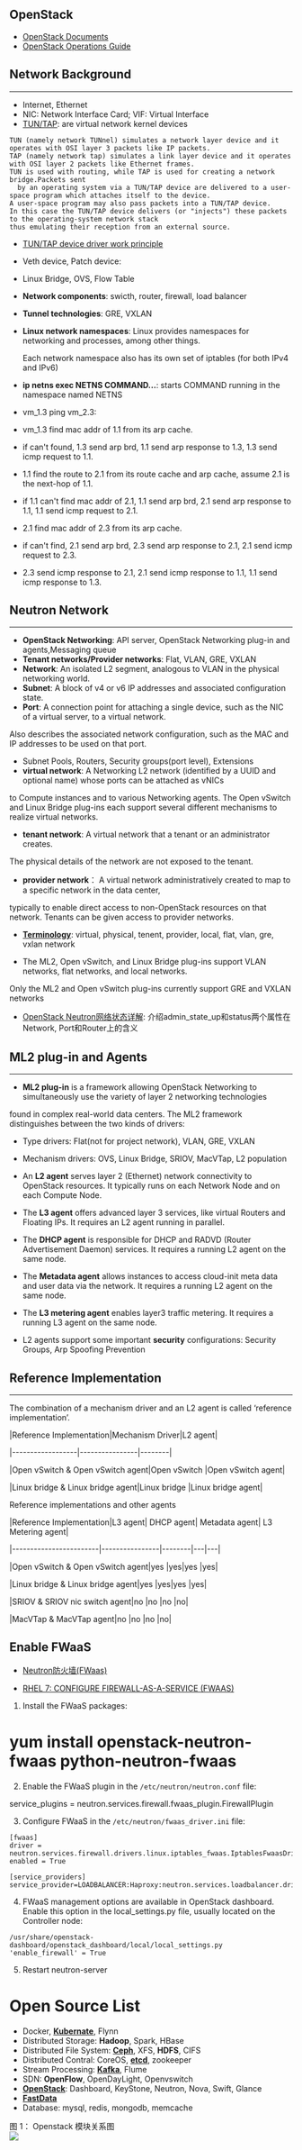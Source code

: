 ## OpenStack

- [OpenStack Documents](http://docs.openstack.org/)
- [OpenStack Operations Guide](http://docs.openstack.org/ops-guide/)

## Network Background
---
- Internet, Ethernet
- NIC: Network Interface Card; VIF: Virtual Interface
- [TUN/TAP](https://en.wikipedia.org/wiki/TUN/TAP): are virtual network kernel devices

 ```
 TUN (namely network TUNnel) simulates a network layer device and it operates with OSI layer 3 packets like IP packets.
 TAP (namely network tap) simulates a link layer device and it operates with OSI layer 2 packets like Ethernet frames.
 TUN is used with routing, while TAP is used for creating a network bridge.Packets sent 
   by an operating system via a TUN/TAP device are delivered to a user-space program which attaches itself to the device.
 A user-space program may also pass packets into a TUN/TAP device.
 In this case the TUN/TAP device delivers (or "injects") these packets to the operating-system network stack
 thus emulating their reception from an external source.
 ```
- [TUN/TAP device driver work principle](https://www.ibm.com/developerworks/cn/linux/l-tuntap/)
- Veth device, Patch device:
- Linux Bridge, OVS, Flow Table
- **Network components**: swicth, router, firewall, load balancer
- **Tunnel technologies**: GRE, VXLAN
- **Linux network namespaces**: Linux provides namespaces for networking and processes, among other things.  

   Each network namespace also has its own set of iptables (for both IPv4 and IPv6)
- **ip netns exec NETNS COMMAND...**: starts COMMAND running in the namespace named NETNS
- vm_1.3 ping vm_2.3:
 - vm_1.3 find mac addr of 1.1 from its arp cache.
 - if can't found, 1.3 send arp brd, 1.1 send arp response to 1.3, 1.3 send icmp request to 1.1.
 - 1.1 find the route to 2.1 from its route cache and arp cache, assume 2.1 is the next-hop of 1.1.
 - if 1.1 can't find mac addr of 2.1, 1.1 send arp brd, 2.1 send arp response to 1.1, 1.1 send icmp request to 2.1.
 - 2.1 find mac addr of 2.3 from its arp cache.
 - if can't find, 2.1 send arp brd, 2.3 send arp response to 2.1, 2.1 send icmp request to 2.3.
 - 2.3 send icmp response to 2.1, 2.1 send icmp response to 1.1, 1.1 send icmp response to 1.3.

## Neutron Network
---
- **OpenStack Networking**: API server, OpenStack Networking plug-in and agents,Messaging queue
- **Tenant networks/Provider networks**: Flat, VLAN, GRE, VXLAN
- **Network**: An isolated L2 segment, analogous to VLAN in the physical networking world.
- **Subnet**: A block of v4 or v6 IP addresses and associated configuration state.
- **Port**: A connection point for attaching a single device, such as the NIC of a virtual server, to a virtual network.  

 Also describes the associated network configuration, such as the MAC and IP addresses to be used on that port.
- Subnet Pools, Routers, Security groups(port level), Extensions
- **virtual network**: A Networking L2 network (identified by a UUID and optional name) whose ports can be attached as vNICs

 to Compute instances and to various Networking agents. The Open vSwitch and Linux Bridge plug-ins each support several different mechanisms to realize virtual networks.

- **tenant network**: A virtual network that a tenant or an administrator creates.

 The physical details of the network are not exposed to the tenant.

- **provider network**： A virtual network administratively created to map to a specific network in the data center,

 typically to enable direct access to non-OpenStack resources on that network. Tenants can be given access to provider networks.

- [**Terminology**](http://docs.openstack.org/admin-guide/networking_adv-features.html#terminology): virtual, physical, tenent, provider, local, flat, vlan, gre, vxlan network

- The ML2, Open vSwitch, and Linux Bridge plug-ins support VLAN networks, flat networks, and local networks.

 Only the ML2 and Open vSwitch plug-ins currently support GRE and VXLAN networks

- [OpenStack Neutron网络状态详解](http://www.openstack.cn/?p=1321 ): 介绍admin_state_up和status两个属性在Network, Port和Router上的含义

## ML2 plug-in and Agents

---

- **ML2 plug-in** is a framework allowing OpenStack Networking to simultaneously use the variety of layer 2 networking technologies

 found in complex real-world data centers. The ML2 framework distinguishes between the two kinds of drivers:

 - Type drivers: Flat(not for project network), VLAN, GRE, VXLAN

 - Mechanism drivers: OVS, Linux Bridge, SRIOV, MacVTap, L2 population

- An **L2 agent** serves layer 2 (Ethernet) network connectivity to OpenStack resources. It typically runs on each Network Node and on each Compute Node.

- The **L3 agent** offers advanced layer 3 services, like virtual Routers and Floating IPs. It requires an L2 agent running in parallel.

- The **DHCP agent** is responsible for DHCP and RADVD (Router Advertisement Daemon) services. It requires a running L2 agent on the same node.

- The **Metadata agent** allows instances to access cloud-init meta data and user data via the network. It requires a running L2 agent on the same node.

- The **L3 metering agent** enables layer3 traffic metering. It requires a running L3 agent on the same node.

- L2 agents support some important **security** configurations: Security Groups, Arp Spoofing Prevention

## Reference Implementation

---

The combination of a mechanism driver and an L2 agent is called ‘reference implementation’.

|Reference Implementation|Mechanism Driver|L2 agent|

|------------------|----------------|--------|

|Open vSwitch & Open vSwitch agent|Open vSwitch |Open vSwitch agent|

|Linux bridge & Linux bridge agent|Linux bridge |Linux bridge agent|

Reference implementations and other agents

|Reference Implementation|L3 agent| DHCP agent| Metadata agent| L3 Metering agent|

|------------------------|----------------|--------|---|---|

|Open vSwitch & Open vSwitch agent|yes |yes|yes |yes|

|Linux bridge & Linux bridge agent|yes |yes|yes |yes|

|SRIOV & SRIOV nic switch agent|no |no |no |no|

|MacVTap & MacVTap agent|no |no |no |no|

## Enable FWaaS

- [Neutron防火墙(FWaas)](http://fishcried.com/2016-02-05/neutron-fwaas-notes/)

- [RHEL 7: CONFIGURE FIREWALL-AS-A-SERVICE (FWAAS)](https://access.redhat.com/documentation/en/red-hat-enterprise-linux-openstack-platform/7/networking-guide/chapter-16-configure-firewall-as-a-service-fwaas)

1. Install the FWaaS packages:

 # yum install openstack-neutron-fwaas python-neutron-fwaas

2. Enable the FWaaS plugin in the `/etc/neutron/neutron.conf` file:

 service_plugins = neutron.services.firewall.fwaas_plugin.FirewallPlugin

3. Configure FWaaS in the `/etc/neutron/fwaas_driver.ini` file:

 ```
 [fwaas]
 driver = neutron.services.firewall.drivers.linux.iptables_fwaas.IptablesFwaasDriver
 enabled = True

 [service_providers]
 service_provider=LOADBALANCER:Haproxy:neutron.services.loadbalancer.drivers.haproxy.plugin_driver.HaproxyOnHostPluginDriver:default
 ```

4. FWaaS management options are available in OpenStack dashboard. Enable this option in the local_settings.py file,
 usually located on the Controller node:  

 ```
 /usr/share/openstack-dashboard/openstack_dashboard/local/local_settings.py
 'enable_firewall' = True
 ```

5. Restart neutron-server

# Open Source List

- Docker, **[Kubernate](https://github.com/kubernetes/kubernetes)**, Flynn
- Distributed Storage: **Hadoop**, Spark, HBase
- Distributed File System: **[Ceph](http://docs.ceph.org.cn/)**, XFS, **HDFS**, CIFS
- Distributed Contral: CoreOS, **[etcd](https://github.com/coreos/etcd)**, zookeeper
- Stream Processing: **[Kafka](http://kafka.apache.org/)**, Flume
- SDN: **OpenFlow**, OpenDayLight, Openvswitch
- **[OpenStack](http://docs.openstack.org/)**: Dashboard, KeyStone, Neutron, Nova, Swift, Glance
- **[FastData](http://fd.io)**
- Database: mysql, redis, mongodb, memcache


图 1： Openstack 模块关系图  
![](http://img.blog.csdn.net/20140304232125453)
